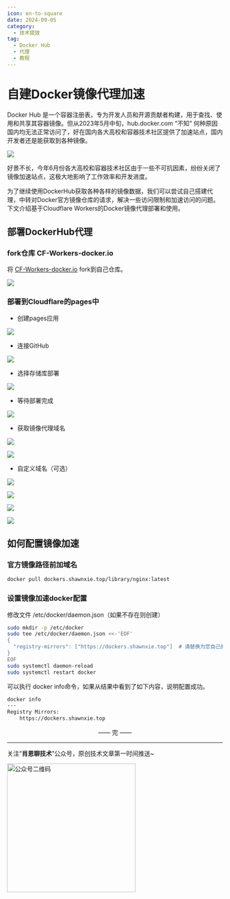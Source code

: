 ```yaml
---
icon: en-to-square
date: 2024-09-05
category:
  - 技术提效
tag:
  - Docker Hub
  - 代理
  - 教程
---
```


# 自建Docker镜像代理加速
Docker Hub 是一个容器注册表，专为开发人员和开源贡献者构建，用于查找、使用和共享其容器镜像。但从2023年5月中旬，hub.docker.com “不知” 何种原因国内均无法正常访问了，好在国内各大高校和容器技术社区提供了加速站点，国内开发者还是能获取到各种镜像。

<!-- more -->

![](https://cdn.jsdelivr.net/gh/Xiaoxie1994/images/images/202411270017430.png)

好景不长，今年6月份各大高校和容器技术社区由于一些不可抗因素，纷纷关闭了镜像加速站点，这极大地影响了工作效率和开发进度。

为了继续使用DockerHub获取各种各样的镜像数据，我们可以尝试自己搭建代理，中转对Docker官方镜像仓库的请求，解决一些访问限制和加速访问的问题。下文介绍基于Cloudflare Workers的Docker镜像代理部署和使用。

## 部署DockerHub代理
### fork仓库 CF-Workers-docker.io
将 [CF-Workers-docker.io](https://github.com/cmliu/CF-Workers-docker.io) fork到自己仓库。

![](https://cdn.jsdelivr.net/gh/Xiaoxie1994/images/images/202411270017433.png)

### 部署到Cloudflare的pages中
- 创建pages应用

![](https://cdn.jsdelivr.net/gh/Xiaoxie1994/images/images/202411270017434.png)

- 连接GitHub

![](https://cdn.jsdelivr.net/gh/Xiaoxie1994/images/images/202411270017435.png)

- 选择存储库部署

![](https://cdn.jsdelivr.net/gh/Xiaoxie1994/images/images/202411270017436.png)

- 等待部署完成

![](https://cdn.jsdelivr.net/gh/Xiaoxie1994/images/images/202411270017437.png)

- 获取镜像代理域名

![](https://cdn.jsdelivr.net/gh/Xiaoxie1994/images/images/202411270017438.png)

![](https://cdn.jsdelivr.net/gh/Xiaoxie1994/images/images/202411270017439.png)

- 自定义域名（可选）

![](https://cdn.jsdelivr.net/gh/Xiaoxie1994/images/images/202411270017440.png)

![](https://cdn.jsdelivr.net/gh/Xiaoxie1994/images/images/202411270017441.png)

![](https://cdn.jsdelivr.net/gh/Xiaoxie1994/images/images/202411270017442.png)

![](https://cdn.jsdelivr.net/gh/Xiaoxie1994/images/images/202411270017443.png)

## 如何配置镜像加速
### 官方镜像路径前加域名
```bash
docker pull dockers.shawnxie.top/library/nginx:latest
```

### 设置镜像加速docker配置
修改文件 /etc/docker/daemon.json（如果不存在则创建）
```bash
sudo mkdir -p /etc/docker
sudo tee /etc/docker/daemon.json <<-'EOF'
{
  "registry-mirrors": ["https://dockers.shawnxie.top"]  # 请替换为您自己的Worker自定义域名
}
EOF
sudo systemctl daemon-reload
sudo systemctl restart docker
```
可以执行 docker info命令，如果从结果中看到了如下内容，说明配置成功。
```Bash
docker info
---
Registry Mirrors:
    https://dockers.shawnxie.top
```

<div style="text-align: center;"> —— 完 —— </div>

---
关注“**肖恩聊技术**”公众号，原创技术文章第一时间推送~

<img src="https://cdn.jsdelivr.net/gh/Xiaoxie1994/images/images/20241103221454.png" alt="公众号二维码" width="300">
